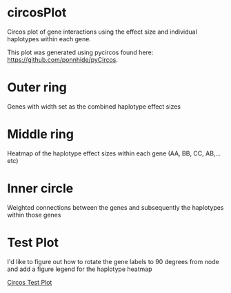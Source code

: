 # circosPlot
Circos plot of gene interactions using the effect size and individual haplotypes within each gene. 

This plot was generated using pycircos found here: https://github.com/ponnhide/pyCircos. 

# Outer ring
Genes with width set as the combined haplotype effect sizes

# Middle ring
Heatmap of the haplotype effect sizes within each gene (AA, BB, CC, AB,... etc)

# Inner circle
Weighted connections between the genes and subsequently the haplotypes within those genes


# Test Plot

I'd like to figure out how to rotate the gene labels to 90 degrees from node and add a figure legend for the haplotype heatmap

[Circos Test Plot](images/testPlot.pdf)
